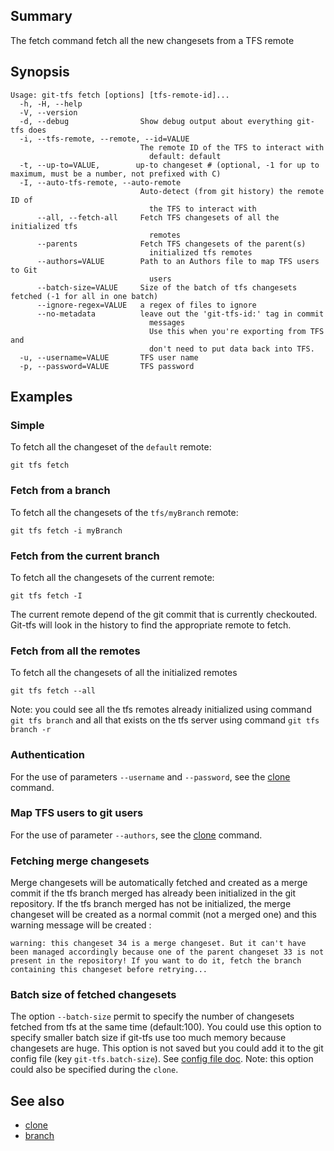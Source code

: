 ## Summary

The fetch command fetch all the new changesets from a TFS remote

## Synopsis

    Usage: git-tfs fetch [options] [tfs-remote-id]...
      -h, -H, --help
      -V, --version
      -d, --debug                Show debug output about everything git-tfs does
      -i, --tfs-remote, --remote, --id=VALUE
                                 The remote ID of the TFS to interact with
                                   default: default
      -t, --up-to=VALUE,        up-to changeset # (optional, -1 for up to maximum, must be a number, not prefixed with C) 
      -I, --auto-tfs-remote, --auto-remote
                                 Auto-detect (from git history) the remote ID of
                                   the TFS to interact with
          --all, --fetch-all     Fetch TFS changesets of all the initialized tfs
                                   remotes
          --parents              Fetch TFS changesets of the parent(s)
                                   initialized tfs remotes
          --authors=VALUE        Path to an Authors file to map TFS users to Git
                                   users
          --batch-size=VALUE     Size of the batch of tfs changesets fetched (-1 for all in one batch)
          --ignore-regex=VALUE   a regex of files to ignore
          --no-metadata          leave out the 'git-tfs-id:' tag in commit
                                   messages
                                   Use this when you're exporting from TFS and
                                   don't need to put data back into TFS.
      -u, --username=VALUE       TFS user name
      -p, --password=VALUE       TFS password
## Examples

### Simple

To fetch all the changeset of the `default` remote:

    git tfs fetch

### Fetch from a branch

To fetch all the changesets of the `tfs/myBranch` remote:

    git tfs fetch -i myBranch

### Fetch from the current branch

To fetch all the changesets of the current remote:

    git tfs fetch -I

The current remote depend of the git commit that is currently checkouted. Git-tfs will look in the history
to find the appropriate remote to fetch.

### Fetch from all the remotes

To fetch all the changesets of all the initialized remotes

    git tfs fetch --all

Note: you could see all the tfs remotes already initialized using command `git tfs branch` and
all that exists on the tfs server using command `git tfs branch -r`

### Authentication

For the use of parameters `--username` and `--password`, see the [clone](clone.md) command.

### Map TFS users to git users

For the use of parameter `--authors`, see the [clone](clone.md) command.

### Fetching merge changesets

Merge changesets will be automatically fetched and created as a merge commit if the tfs branch merged has already been initialized in the git repository.
If the tfs branch merged has not be initialized, the merge changeset will be created as a normal commit (not a merged one) and this warning message will be created :

    warning: this changeset 34 is a merge changeset. But it can't have been managed accordingly because one of the parent changeset 33 is not present in the repository! If you want to do it, fetch the branch containing this changeset before retrying...

### Batch size of fetched changesets

The option `--batch-size` permit to specify the number of changesets fetched from tfs at the same time (default:100).
You could use this option to specify smaller batch size if git-tfs use too much memory because changesets are huge.
This option is not saved but you could add it to the git config file (key `git-tfs.batch-size`). See [config file doc](../config.md). 
Note: this option could also be specified during the `clone`.

## See also

* [clone](clone.md)
* [branch](branch.md)
